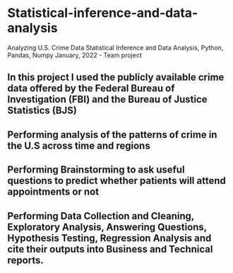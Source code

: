 # Statistical-inference-and-data-analysis
Analyzing U.S. Crime Data Statistical Inference and Data Analysis, Python, Pandas, Numpy 
January, 2022 - Team project
## In this project I used the publicly available crime data offered by the Federal Bureau of Investigation (FBI) and the Bureau of Justice Statistics (BJS) 
## Performing analysis of the patterns of crime in the U.S across time and regions
## Performing Brainstorming to ask useful questions to predict whether patients will attend appointments or not
## Performing Data Collection and Cleaning, Exploratory Analysis, Answering Questions, Hypothesis Testing, Regression Analysis and cite their outputs into Business and Technical reports.
